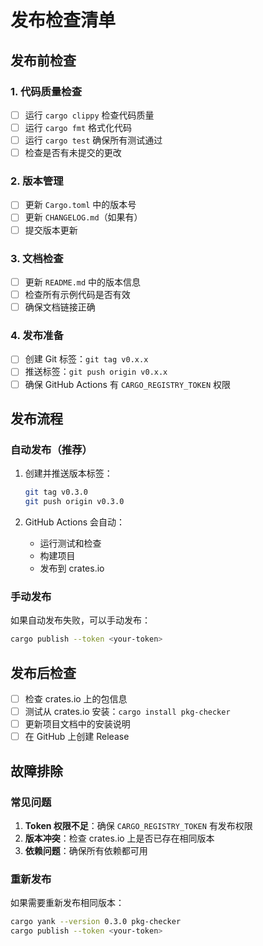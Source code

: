 # 发布检查清单

## 发布前检查

### 1. 代码质量检查
- [ ] 运行 `cargo clippy` 检查代码质量
- [ ] 运行 `cargo fmt` 格式化代码
- [ ] 运行 `cargo test` 确保所有测试通过
- [ ] 检查是否有未提交的更改

### 2. 版本管理
- [ ] 更新 `Cargo.toml` 中的版本号
- [ ] 更新 `CHANGELOG.md`（如果有）
- [ ] 提交版本更新

### 3. 文档检查
- [ ] 更新 `README.md` 中的版本信息
- [ ] 检查所有示例代码是否有效
- [ ] 确保文档链接正确

### 4. 发布准备
- [ ] 创建 Git 标签：`git tag v0.x.x`
- [ ] 推送标签：`git push origin v0.x.x`
- [ ] 确保 GitHub Actions 有 `CARGO_REGISTRY_TOKEN` 权限

## 发布流程

### 自动发布（推荐）
1. 创建并推送版本标签：
   ```bash
   git tag v0.3.0
   git push origin v0.3.0
   ```

2. GitHub Actions 会自动：
   - 运行测试和检查
   - 构建项目
   - 发布到 crates.io

### 手动发布
如果自动发布失败，可以手动发布：
```bash
cargo publish --token <your-token>
```

## 发布后检查

- [ ] 检查 crates.io 上的包信息
- [ ] 测试从 crates.io 安装：`cargo install pkg-checker`
- [ ] 更新项目文档中的安装说明
- [ ] 在 GitHub 上创建 Release

## 故障排除

### 常见问题
1. **Token 权限不足**：确保 `CARGO_REGISTRY_TOKEN` 有发布权限
2. **版本冲突**：检查 crates.io 上是否已存在相同版本
3. **依赖问题**：确保所有依赖都可用

### 重新发布
如果需要重新发布相同版本：
```bash
cargo yank --version 0.3.0 pkg-checker
cargo publish --token <your-token>
```
